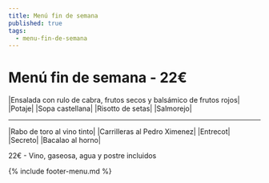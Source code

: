 ```yaml
---
title: Menú fin de semana
published: true
tags:
  - menu-fin-de-semana
---
```


# Menú fin de semana - 22€


|Ensalada con rulo de cabra, frutos secos y balsámico de frutos rojos|
|Potaje|
|Sopa castellana|
|Risotto de setas|
|Salmorejo|

------

|Rabo de toro al vino tinto|
|Carrilleras al Pedro Ximenez|
|Entrecot|
|Secreto|
|Bacalao al horno|

22€ - Vino, gaseosa, agua y postre incluidos

{% include footer-menu.md %}
